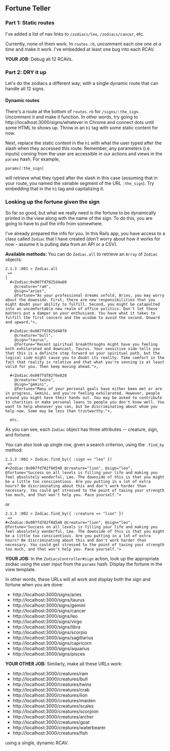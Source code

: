 ## Fortune Teller

### Part 1: Static routes

I've added a list of nav links to `/zodiacs/leo`, `/zodiacs/cancer`, etc.

Currently, none of them work. In `routes.rb`, uncomment each one *one at a time* and make it work. I've embedded at least one bug into each RCAV.

**YOUR JOB:** Debug all 12 RCAVs.

### Part 2: DRY it up

Let's do the zodiacs a different way; with a single dynamic route that can handle all 12 signs.

#### Dynamic routes

There's a route at the bottom of `routes.rb` for `/signs/:the_sign`. Uncomment it and make it function. In other words, try going to http://localhost:3000/signs/whatever in Chrome and connect dots until some HTML to shows up. Throw in an `h1` tag with some static content for now.

Next, replace the static content in the `h1` with what the user typed after the slash when they accessed this route. Remember, any parameters (i.e. inputs) coming from the user are accessible in our actions and views in the `params` hash. For example,

    params[:the_sign]

will retrieve what they typed after the slash in this case (assuming that in your route, you named the variable segment of the URL `:the_sign`). Try embedding that in the `h1` tag and capitalizing it.

### Looking up the fortune given the sign

So far so good, but what we really need is the fortune to be dynamically printed in the view along with the name of the sign. To do this, you are going to have to pull the info from somewhere.

I've already prepared the info for you. In this Rails app, you have access to a class called `Zodiac` that I have created (don't worry about how it works for now - assume it is pulling data from an API or a CSV).

**Available methods:** You can do `Zodiac.all` to retrieve an `Array` of `Zodiac` objects:

    2.1.3 :001 > Zodiac.all
     =>
    [
      #<Zodiac:0x007fd7825d4a60
        @creature="ram",
        @sign="aries",
        @fortune="As your professional dreams unfold, Aries, you may worry about the downside. First, there are new responsibilities that you might doubt your ability to fulfill. Second, you might be catapulted into an uncomfortable new realm of office politics. Don't let these matters put a damper on your enthusiasm. You have what it takes to fulfill the first concern and the wisdom to avoid the second. Onward and upward.">,

      #<Zodiac:0x007fd7825d48f8
        @creature="bull",
        @sign="taurus",
        @fortune="Recent spiritual breakthroughs might have you feeling both exhilarated and downcast, Taurus. Your sensitive side tells you that this is a definite step forward on your spiritual path, but the logical side might cause you to doubt its reality. Take comfort in the fact that reality is relative and that what you're sensing is at least valid for you. Then keep moving ahead.">,

      #<Zodiac:0x007fd782f6e828
        @creature="twins",
        @sign="gemini",
        @fortune="Many of your personal goals have either been met or are in progress, Gemini, and you're feeling exhilarated. However, people around you might have their hands out. You may be asked to contribute to charities or make personal loans to people you don't know well. You want to help whenever you can, but be discriminating about whom you help now. Some may be less than trustworthy.">,

      etc.


As you can see, each `Zodiac` object has three attributes -- creature, sign, and fortune.

You can also look up single row, given a search criterion, using the `.find_by` method:

    2.1.3 :002 > Zodiac.find_by({ :sign => "leo" })
     =>
    #<Zodiac:0x007fd782f8d548 @creature="lion", @sign="leo", @fortune="Success on all levels is filling your life and making you feel absolutely wonderful, Leo. The downside of this is that you might be a little too conscientious. Are you putting in a lot of extra hours? Be discriminating about this and don't work harder than necessary. You could get stressed to the point of taxing your strength too much, and that won't help you. Pace yourself.">

or

    2.1.3 :002 > Zodiac.find_by({ :creature => "lion" })
     =>
    #<Zodiac:0x007fd782f8d548 @creature="lion", @sign="leo", @fortune="Success on all levels is filling your life and making you feel absolutely wonderful, Leo. The downside of this is that you might be a little too conscientious. Are you putting in a lot of extra hours? Be discriminating about this and don't work harder than necessary. You could get stressed to the point of taxing your strength too much, and that won't help you. Pace yourself.">

**YOUR JOB:** In the `ZodiacsController#sign` action, look up the appropriate zodiac using the user input from the `params` hash. Display the fortune in the view template.

In other words, these URLs will all work and display both the sign and fortune when you are done:

 - http://localhost:3000/signs/aries
 - http://localhost:3000/signs/taurus
 - http://localhost:3000/signs/gemini
 - http://localhost:3000/signs/cancer
 - http://localhost:3000/signs/leo
 - http://localhost:3000/signs/virgo
 - http://localhost:3000/signs/libra
 - http://localhost:3000/signs/scorpio
 - http://localhost:3000/signs/sagittarius
 - http://localhost:3000/signs/capricorn
 - http://localhost:3000/signs/aquarius
 - http://localhost:3000/signs/pisces

**YOUR OTHER JOB:** Similarly, make all these URLs work:

 - http://localhost:3000/creatures/ram
 - http://localhost:3000/creatures/bull
 - http://localhost:3000/creatures/twins
 - http://localhost:3000/creatures/crab
 - http://localhost:3000/creatures/lion
 - http://localhost:3000/creatures/maiden
 - http://localhost:3000/creatures/scales
 - http://localhost:3000/creatures/scorpion
 - http://localhost:3000/creatures/archer
 - http://localhost:3000/creatures/goat
 - http://localhost:3000/creatures/waterbearer
 - http://localhost:3000/creatures/fish

using a single, dynamic RCAV.

